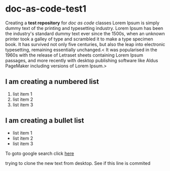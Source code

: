 # doc-as-code-test1
Creating a **test repository** for _doc as code_ classes
Lorem Ipsum is simply dummy text of the printing and typesetting industry. Lorem Ipsum has been the industry's standard dummy text ever since the 1500s, when an unknown printer took a galley of type and scrambled it to make a type specimen book. It has survived not only five centuries, but also the leap into electronic typesetting, remaining essentially unchanged.< It was popularised in the 1960s with the release of Letraset sheets containing Lorem Ipsum passages, and more recently with desktop publishing software like Aldus PageMaker including versions of Lorem Ipsum.>
## I am creating a numbered list
1. list item 1
2. list item 2
3. list item 3

## I am creating a bullet list
- list item 1
- list item 2
- list item 3

To goto google search click [here](https://www.google.com/)

trying to clone the new text from desktop. See if this line is commited


